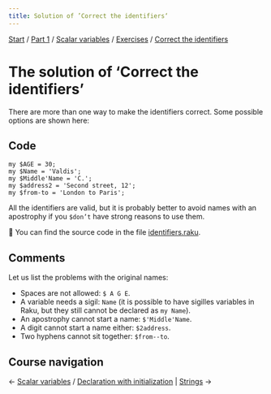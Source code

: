 ```yaml
---
title: Solution of ’Correct the identifiers‘
---
```


[Start](/raku-course/) / [Part 1](/raku-course/part1) / [Scalar variables](/raku-course/scalar-variables) / [Exercises](../..) / [Correct the identifiers](..)

# The solution of ‘Correct the identifiers’

There are more than one way to make the identifiers correct. Some possible options are shown here:

## Code

    my $AGE = 30;
    my $Name = 'Valdis';
    my $Middle'Name = 'C.';
    my $address2 = 'Second street, 12';
    my $from-to = 'London to Paris';

All the identifiers are valid, but it is probably better to avoid names with an apostrophy if you `$don’t` have strong reasons to use them.

🦋 You can find the source code in the file [identifiers.raku](https://github.com/ash/raku-course/blob/master/exercises/scalar-variables/identifiers.raku).

## Comments

Let us list the problems with the original names:

* Spaces are not allowed: `$ A G E`.
* A variable needs a sigil: `Name` (it is possible to have sigilles variables in Raku, but they still cannot be declared as `my Name`).
* An apostrophy cannot start a name: `$'Middle'Name`.
* A digit cannot start a name either: `$2address`.
* Two hyphens cannot sit together: `$from--to`.

## Course navigation

← [Scalar variables](/raku-course/scalar-variables) / [Declaration with initialization](/raku-course/scalar-variables/declaration-with-initialization) | [Strings](/raku-course/strings) →
